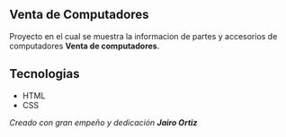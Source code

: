 ## Venta de Computadores

Proyecto en el cual se muestra la informacion de partes y accesorios de computadores **Venta de computadores**.

## Tecnologias 

* HTML
* CSS

_Creado con gran empeño y dedicación **Jairo Ortiz**_

